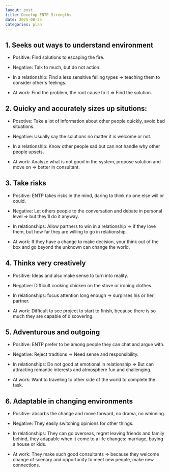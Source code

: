 ```yaml
---
layout: post
title: Develop ENTP Strengths
date: 2025-08-24
categories: plan
---
```


## 1. Seeks out ways to understand environment

- Positive: Find solutions to escaping the fire.

- Negative: Talk to much, but do not action.

- In a relationship: Find a less sensitive felling types -> teaching them to consider other's feelings.

- At work: Find the problem, the root cause to it => Find the solution.

## 2. Quicky and accurately sizes up situtions:

- Posotive: Take a lot of information about other people quickly, avoid bad situations.

- Negative: Usually say the solutions no matter it is welcome or not.

- In a relationship: Know other people sad but can not handle why other people upsets.

- At work: Analyze what is not good in the system, propose solution and move on => better in consultant.

## 3. Take risks

- Positive: ENTP takes risks in the mind, daring to think no one else will or could.

- Negative: Let others people to the conversation and debate in personal level => but they'll do it anyway.

- In relationships: Allow partners to win in a relationship => if they love them, but how far they are willing to go in relationship.

- At work: If they have a change to make decision, your think out of the box and go beyond the unknown can change the world.

## 4. Thinks very creatively

- Positive: Ideas and also make sense to turn into reality.

- Negative: Difficult cooking chicken on the stove or ironing clothes.

- In relationships: focus attention long enough -> surpirses his or her partner.

- At work: Difficult to see project to start to finish, because there is so much they are capable of discovering.

## 5. Adventurous and outgoing

- Positive: ENTP prefer to be among people they can chat and argue with.

- Negative: Reject tradtions => Need sense and responsibility.

- In relationships: Do not good at emotional in relationship => But can attracting romantic interests and atmosphere fun and challenging.

- At work: Want to traveling to other side of the world to complete the task.

## 6. Adaptable in changing environments

- Positive: absorbs the change and move forward, no drama, no whinning.

- Negative: They easily switching opinions for other things.

- In relationships: They can go overseas, regret leaving friends and family behind, they adapable when it come to a life changes: marriage, buying a house or kids.

- At work: They make such good consultants => because they welcome change of scenary and opportunity to meet new people, make new connections.
